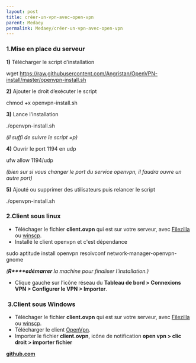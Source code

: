 ```yaml
---
layout: post
title: créer-un-vpn-avec-open-vpn
parent: Medaey
permalink: Medaey/créer-un-vpn-avec-open-vpn
---
```


### **1.Mise en place du serveur**

**1)** Télécharger le script d’installation

wget https://raw.githubusercontent.com/Angristan/OpenVPN-install/master/openvpn-install.sh

  
**2)** Ajouter le droit d’exécuter le script

chmod +x openvpn-install.sh

  
**3)** Lance l'installation

./openvpn-install.sh

_(il suffi de suivre le script =p)_  
  
**4)** Ouvrir le port 1194 en udp

ufw allow 1194/udp

_(bien sur si vous changer le port du service openvpn, il faudra ouvre un autre port)_  
  
**5)** Ajouté ou supprimer des utilisateurs puis relancer le script

./openvpn-install.sh

### **2.Client sous linux**

*   Téléchager le fichier **client.ovpn** qui est sur votre serveur, avec [Filezilla](https://filezilla-project.org/download.php?type=client) ou [winscp](https://winscp.net/eng/download.php).
*   Installé le client openvpn et c'est dépendance

sudo aptitude install openvpn resolvconf network-manager-openvpn-gnome

_(**R****edémarrer** la machine pour finaliser l'installation.)_

*   Clique gauche sur l’icône réseau du **Tableau de bord > Connexions VPN > Configurer le VPN > Importer**.  
      
    

###  **3.Client sous Windows**

*   Téléchager le fichier **client.ovpn** qui est sur votre serveur, avec [Filezilla](https://filezilla-project.org/download.php?type=client) ou [winscp](https://winscp.net/eng/download.php).
*   Télécharger le client [OpenVpn](https://openvpn.net/index.php/open-source/downloads.html).
*   Importer le fichier **client.ovpn**, icône de notification **open vpn > clic droit > importer fichier**  
    

**[github.com](https://github.com/Angristan/OpenVPN-install)**
